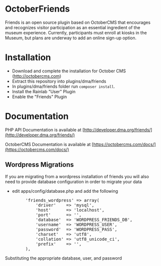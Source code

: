OctoberFriends
==============

Friends is an open source plugin based on OctoberCMS that encourages and recognizes visitor participation 
as an essential ingredient of the museum experience. 
Currently, participants must enroll at kiosks in the Museum, but plans are underway to add an online sign-up option.

# Installation

* Download and complete the installation for October CMS (http://octobercms.com)
* Extract this repository into plugins/dma/friends
* In plugins/dma/friends folder run `composer install`. 
* Install the Rainlab "User" Plugin
* Enable the "Friends" Plugin

# Documentation

PHP API Documentation is available at [http://developer.dma.org/friends/](http://developer.dma.org/friends/)

OctoberCMS Documentation is available at [https://octobercms.com/docs/](https://octobercms.com/docs/)

## Wordpress Migrations

If you are migrating from a wordpress installation of friends you will also
need to provide database configuration in order to migrate your data

* edit apps/config/database.php and add the following
<pre>
        'friends_wordpress' => array(
            'driver'    => 'mysql',
            'host'      => 'localhost',
            'port'      => '', 
            'database'  => 'WORDPRESS_FRIENDS_DB',
            'username'  => 'WORDPRESS_USER',
            'password'  => 'WORDPRESS_PASS',
            'charset'   => 'utf8',
            'collation' => 'utf8_unicode_ci',
            'prefix'    => '', 
        ), 
</pre>
Substituting the appropriate database, user, and password
